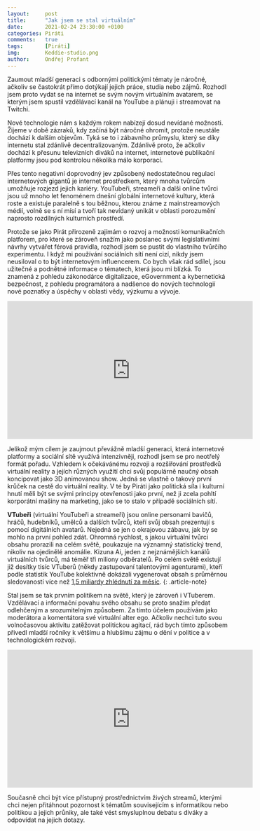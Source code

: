 ```yaml
---
layout:     post
title:      "Jak jsem se stal virtuálním"
date:       2021-02-24 23:30:00 +0100
categories: Piráti
comments:   true
tags:       [Piráti]
img:        Keddie-studio.png
author:     Ondřej Profant
---
```


Zaumout mladší generaci s odbornými politickými tématy je náročné, ačkoliv se častokrát přímo dotýkají jejich práce, studia nebo zájmů. Rozhodl jsem proto vydat se na internet se svým novým virtuálním avatarem, se kterým jsem spustil vzdělávací kanál na YouTube a plánuji i streamovat na Twitchi.

<!--more-->

Nové technologie nám s každým rokem nabízejí dosud nevídané možnosti. Žijeme v době zázraků, kdy začíná být náročné ohromit, protože neustále dochází k dalším objevům. Tyká se to i zábavního průmyslu, který se díky internetu stal zdánlivě decentralizovaným. Zdánlivě proto, že ačkoliv dochází k přesunu televizních diváků na internet, internetové publikační platformy jsou pod kontrolou několika málo korporací.

Přes tento negativní doprovodný jev způsobený nedostatečnou regulací internetových gigantů je internet prostředkem, který mnoha tvůrcům umožňuje rozjezd jejich kariéry. YouTubeři, streameři a dalši online tvůrci jsou už mnoho let fenoménem dnešní globální internetové kultury, která roste a existuje paralelně s tou běžnou, kterou známe z mainstreamových médií, volně se s ní mísí a tvoří tak nevídaný unikát v oblasti porozumění naprosto rozdílných kulturních prostředí.

Protože se jako Pirát přirozeně zajímám o rozvoj a možnosti komunikačních platforem, pro které se zároveň snažím jako poslanec svými legislativními návrhy vytvářet férová pravidla, rozhodl jsem se pustit do vlastního tvůrčího experimentu. I když mi používání sociálních sítí není cizí, nikdy jsem neusiloval o to být internetovým influencerem. Co bych však rád sdílel, jsou užitečné a podnětné informace o tématech, která jsou mi blízká. To znamená z pohledu zákonodárce digitalizace, eGovernment a kybernetická bezpečnost, z pohledu programátora a nadšence do nových technologií nové poznatky a úspěchy v oblasti vědy, výzkumu a vývoje.

<iframe width="560" height="315" src="https://www.youtube.com/embed/SfYkMYH-JF0" frameborder="0" allow="accelerometer; autoplay; encrypted-media; gyroscope; picture-in-picture" allowfullscreen=""></iframe> 

Jelikož mým cílem je zaujmout převážně mladší generaci, která internetové platformy a sociální sítě využívá intenzivněji, rozhodl jsem se pro neotřelý formát pořadu. Vzhledem k očekávánému rozvoji a rozšiřování prostředků virtuální reality a jejích různých využití chci svůj populárně naučný obsah koncipovat jako 3D animovanou show. Jedná se vlastně o takový první krůček na cestě do virtuální reality. V té by Piráti jako politická síla i kulturní hnutí měli být se svými principy otevřenosti jako první, než ji zcela pohltí korporátní mašiny na marketing, jako se to stalo v případě sociálních sítí. 

**VTubeři** (virtuální YouTubeři a streameři) jsou online personami bavičů, hráčů, hudebníků, umělců a dalších tvůrců, kteří svůj obsah prezentují s pomocí digitálních avatarů. Nejedná se jen o okrajovou zábavu, jak by se mohlo na první pohled zdát. Ohromná rychlost, s jakou virtuální tvůrci obsahu prorazili na celém světě, poukazuje na významný statistický trend, nikoliv na ojedinělé anomálie. Kizuna Ai, jeden z nejznámějších kanálů virtuálních tvůrců, má téměř tři miliony odběratelů. Po celém světě existují již desítky tisíc VTuberů (někdy zastupovaní talentovými agenturami), kteří podle statistik YouTube kolektivně dokázali vygenerovat obsah s průměrnou sledovaností více než [1,5 miliardy zhlédnutí za měsíc](https://www.youtube.com/trends/articles/report-sources/).
{: .article-note}

Stal jsem se tak prvním politikem na světě, který je zároveň i VTuberem. Vzdělávací a informační povahu svého obsahu se proto snažím předat odlehčeným a srozumitelným způsobem. Za tímto účelem používám jako moderátora a komentátora své virtuální alter ego. Ačkoliv nechci tuto svou volnočasovou aktivitu zatěžovat politickou agitací, rád bych tímto způsobem přivedl mladší ročníky k většímu a hlubšímu zájmu o dění v politice a v technologickém rozvoji.

<iframe width="560" height="315" src="https://www.youtube.com/embed/fBoG5HC5Cn8" frameborder="0" allow="accelerometer; autoplay; encrypted-media; gyroscope; picture-in-picture" allowfullscreen=""></iframe> 

Současně chci být více přístupný prostřednictvím živých streamů, kterými chci nejen přitáhnout pozornost k tématům souvisejícím s informatikou nebo politikou a jejich průniky, ale také vést smysluplnou debatu s diváky a odpovídat na jejich dotazy.
